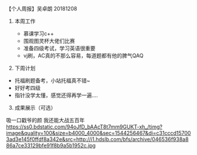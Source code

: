 【个人周报】吴卓朗 20181208

1. 本周工作
    - 慕课学习c++
    - 围观图灵杯大佬们比赛
    - 准备四级考试，学习英语很重要
    -  vj刷，AC真的不那么容易，每道题都有他的脾气QAQ
   
 	
2. 下周计划
  - 托福刷题备考，小站托福真不错~
  - 好好考四级
  - 指针没学太懂，感觉还得再学一遍....
  
3. 成果展示（可选）

吸一口戳爷的颜 我还能大战五百年
https://ss0.bdstatic.com/94oJfD_bAAcT8t7mm9GUKT-xh_/timg?image&quality=100&size=b4000_4000&sec=1544256467&di=c31cccd157003ad3e145f0ffdf8a342e&src=http://i1.hdslb.com/bfs/archive/046536f938a886a7ce33129bfe91f8b9a5b1952c.jpg
